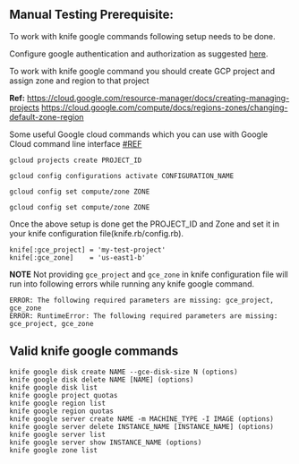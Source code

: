 ## Manual Testing Prerequisite:

To work with knife google commands following setup needs to be done.

Configure google authentication and authorization as suggested [here](https://github.com/chef/knife-google#authentication-and-authorization).

To work with knife google command you should create GCP project and assign zone and region to that project

**Ref:** https://cloud.google.com/resource-manager/docs/creating-managing-projects
https://cloud.google.com/compute/docs/regions-zones/changing-default-zone-region

Some useful Google cloud commands which you can use with Google Cloud command line interface [#REF](https://cloud.google.com/compute/docs/gcloud-compute/#set_default_zone_and_region_in_your_local_client)

``` gcloud projects create PROJECT_ID ```

``` gcloud config configurations activate CONFIGURATION_NAME ```

``` gcloud config set compute/zone ZONE ```

``` gcloud config set compute/zone ZONE ```

Once the above setup is done get the PROJECT_ID and Zone and set it in your knife configuration file(knife.rb/config.rb).
```
knife[:gce_project] = 'my-test-project'
knife[:gce_zone]    = 'us-east1-b'
```
**NOTE** Not providing `gce_project` and `gce_zone` in knife configuration file will run into following errors while running any knife google command.

```
ERROR: The following required parameters are missing: gce_project, gce_zone
ERROR: RuntimeError: The following required parameters are missing: gce_project, gce_zone
```

## Valid knife google commands

```
knife google disk create NAME --gce-disk-size N (options)
knife google disk delete NAME [NAME] (options)
knife google disk list
knife google project quotas
knife google region list
knife google region quotas
knife google server create NAME -m MACHINE_TYPE -I IMAGE (options)
knife google server delete INSTANCE_NAME [INSTANCE_NAME] (options)
knife google server list
knife google server show INSTANCE_NAME (options)
knife google zone list
```